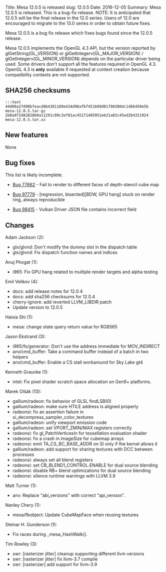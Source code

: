 Title: Mesa 12.0.5 is released
slug: 12.0.5
Date: 2016-12-05
Summary: Mesa 12.0.5 is released. This is a bug-fix release. NOTE: It is anticipated that 12.0.5 will be the final release in the 12.0 series. Users of 12.0 are encouraged to migrate to the 13.0 series in order to obtain future fixes.

Mesa 12.0.5 is a bug fix release which fixes bugs found since the 12.0.5 release.

Mesa 12.0.5 implements the OpenGL 4.3 API, but the version reported by
glGetString(GL_VERSION) or glGetIntegerv(GL_MAJOR_VERSION) /
glGetIntegerv(GL_MINOR_VERSION) depends on the particular driver being used.
Some drivers don't support all the features required in OpenGL 4.3.  OpenGL
4.3 is **only** available if requested at context creation
because compatibility contexts are not supported.


## SHA256 checksums

    :::text
    44d08a27d98bfeacd864381189e434d98afbf451689d01f80380dc1d66450e5b  mesa-12.0.5.tar.gz
    2b0a972d8282860a11291c09c3ef01ac45171405951eb21a83c45ed2b4321924  mesa-12.0.5.tar.xz


## New features

None


## Bug fixes

This list is likely incomplete.

* [Bug 77662][1] - Fail to render to different faces of depth-stencil cube map

* [Bug 97779][2] - [regression, bisected][BDW, GPU hang] stuck on render ring, always reproducible

* [Bug 98415][3] - Vulkan Driver JSON file contains incorrect field


## Changes

Adam Jackson (2):

* glx/glvnd: Don't modify the dummy slot in the dispatch table
* glx/glvnd: Fix dispatch function names and indices


Anuj Phogat (1):

* i965: Fix GPU hang related to multiple render targets and alpha testing


Emil Velikov (4):

* docs: add release notes for 12.0.4
* docs: add sha256 checksums for 12.0.4
* cherry-ignore: add reverted LLVM_LIBDIR patch
* Update version to 12.0.5


Haixia Shi (1):

* mesa: change state query return value for RGB565


Jason Ekstrand (3):

* i965/fs/generator: Don't use the address immediate for MOV_INDIRECT
* anv/cmd_buffer: Take a command buffer instead of a batch in two helpers
* anv/cmd_buffer: Enable a CS stall workaround for Sky Lake gt4


Kenneth Graunke (1):

* intel: Fix pixel shader scratch space allocation on Gen9+ platforms.


Marek Olšák (13):

* gallium/radeon: fix behavior of GLSL findLSB(0)
* gallium/radeon: make sure HTILE address is aligned properly
* radeonsi: fix an assertion failure in si_decompress_sampler_color_textures
* gallium/radeon: unify viewport emission code
* gallium/radeon: set VPORT_ZMIN/MAX registers correctly
* radeonsi: fix gl_PatchVerticesIn for tessellation evaluation shader
* radeonsi: fix a crash in imageSize for cubemap arrays
* radeonsi: emit TA_CS_BC_BASE_ADDR on SI only if the kernel allows it
* gallium/radeon: add support for sharing textures with DCC between processes
* radeonsi: always set all blend registers
* radeonsi: set CB_BLEND1_CONTROL.ENABLE for dual source blending
* radeonsi: disable RB+ blend optimizations for dual source blending
* radeonsi: silence runtime warnings with LLVM 3.9


Matt Turner (1):

* anv: Replace "abi_versions" with correct "api_version".


Nanley Chery (1):

* mesa/fbobject: Update CubeMapFace when reusing textures


Steinar H. Gunderson (1):

* Fix races during _mesa_HashWalk().


Tim Rowley (3):

* swr: [rasterizer jitter] cleanup supporting different llvm versions
* swr: [rasterizer jitter] fix llvm-3.7 compile
* swr: [rasterizer] add support for llvm-3.9


[1]: https://bugs.freedesktop.org/show_bug.cgi?id=77662
[2]: https://bugs.freedesktop.org/show_bug.cgi?id=97779
[3]: https://bugs.freedesktop.org/show_bug.cgi?id=98415